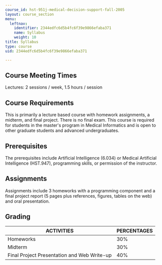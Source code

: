 ```yaml
---
course_id: hst-951j-medical-decision-support-fall-2005
layout: course_section
menu:
  leftnav:
    identifier: 2344edfc6d5b4fc6f39e9866efaba371
    name: Syllabus
    weight: 10
title: Syllabus
type: course
uid: 2344edfc6d5b4fc6f39e9866efaba371

---
```


Course Meeting Times
--------------------

Lectures: 2 sessions / week, 1.5 hours / session

Course Requirements
-------------------

This is primarily a lecture based course with homework assignments, a midterm, and final project. There is no final exam. This course is required for students in the master's program in Medical Informatics and is open to other graduate students and advanced undergraduates.

Prerequisites
-------------

The prerequisites include Artificial Intelligence (6.034) or Medical Artificial Intelligence (HST.947), programming skills, or permission of the instructor.

Assignments
-----------

Assignments include 3 homeworks with a programming component and a final project report (5 pages plus references, figures, tables on the web) and oral presentation.

Grading
-------

| ACTIVITIES | PERCENTAGES |
| --- | --- |
| Homeworks | 30% |
| Midterm | 30% |
| Final Project Presentation and Web Write-up | 40%
